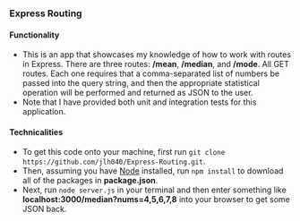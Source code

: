 ### Express Routing

#### Functionality

- This is an app that showcases my knowledge of how to work with routes in Express. There are three routes: **/mean**, **/median**, and **/mode**. All GET routes. Each one requires that a comma-separated list of numbers be passed into the query string, and then the appropriate statistical operation will be performed and returned as JSON to the user.
- Note that I have provided both unit and integration tests for this application.

#### Technicalities

- To get this code onto your machine, first run `git clone https://github.com/jlh040/Express-Routing.git`.
- Then, assuming you have [Node](https://nodejs.org/en/) installed, run `npm install` to download all of the packages in **package.json**.
- Next, run `node server.js` in your terminal and then enter something like **localhost:3000/median?nums=4,5,6,7,8** into your browser to get some JSON back.